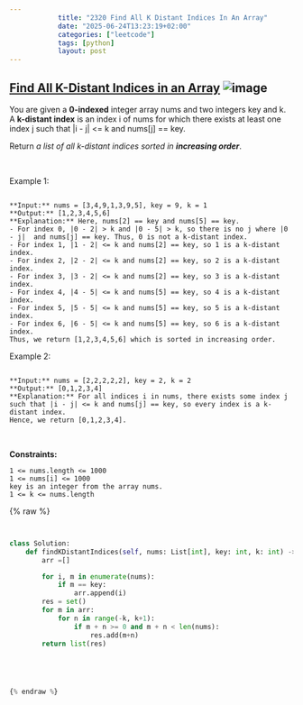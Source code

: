 ```yaml
---
            title: "2320 Find All K Distant Indices In An Array"
            date: "2025-06-24T13:23:19+02:00"
            categories: ["leetcode"]
            tags: [python]
            layout: post
---
```

            
## [Find All K-Distant Indices in an Array](https://leetcode.com/problems/find-all-k-distant-indices-in-an-array) ![image](https://img.shields.io/badge/Difficulty-Easy-brightgreen)

You are given a **0-indexed** integer array nums and two integers key and k. A **k-distant index** is an index i of nums for which there exists at least one index j such that |i - j| <= k and nums[j] == key.

Return *a list of all k-distant indices sorted in **increasing order***.

 

Example 1:

```

**Input:** nums = [3,4,9,1,3,9,5], key = 9, k = 1
**Output:** [1,2,3,4,5,6]
**Explanation:** Here, nums[2] == key and nums[5] == key.
- For index 0, |0 - 2| > k and |0 - 5| > k, so there is no j where |0 - j|  and nums[j] == key. Thus, 0 is not a k-distant index.
- For index 1, |1 - 2| <= k and nums[2] == key, so 1 is a k-distant index.
- For index 2, |2 - 2| <= k and nums[2] == key, so 2 is a k-distant index.
- For index 3, |3 - 2| <= k and nums[2] == key, so 3 is a k-distant index.
- For index 4, |4 - 5| <= k and nums[5] == key, so 4 is a k-distant index.
- For index 5, |5 - 5| <= k and nums[5] == key, so 5 is a k-distant index.
- For index 6, |6 - 5| <= k and nums[5] == key, so 6 is a k-distant index.
Thus, we return [1,2,3,4,5,6] which is sorted in increasing order. 

```

Example 2:

```

**Input:** nums = [2,2,2,2,2], key = 2, k = 2
**Output:** [0,1,2,3,4]
**Explanation:** For all indices i in nums, there exists some index j such that |i - j| <= k and nums[j] == key, so every index is a k-distant index. 
Hence, we return [0,1,2,3,4].

```

 

**Constraints:**

	1 <= nums.length <= 1000
	1 <= nums[i] <= 1000
	key is an integer from the array nums.
	1 <= k <= nums.length

{% raw %}


```python


class Solution:
    def findKDistantIndices(self, nums: List[int], key: int, k: int) -> List[int]:
        arr =[]

        for i, m in enumerate(nums):
            if m == key:
                arr.append(i)
        res = set()
        for m in arr:
            for n in range(-k, k+1):
                if m + n >= 0 and m + n < len(nums):
                    res.add(m+n)
        return list(res)


        


{% endraw %}
```
